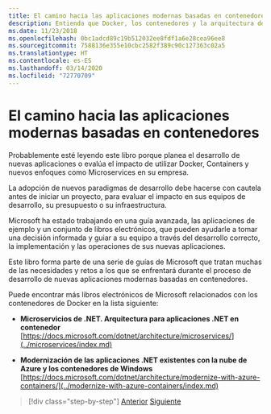 ```yaml
---
title: El camino hacia las aplicaciones modernas basadas en contenedores
description: Entienda que Docker, los contenedores y la arquitectura de microservicios no constituyen una solución única para todos. Aquí encontrará algunas referencias que le ayudarán a decidir.
ms.date: 11/23/2018
ms.openlocfilehash: 0bc1adcd89c19b512032ee8fdf1a6e28cea96ee8
ms.sourcegitcommit: 7588136e355e10cbc2582f389c90c127363c02a5
ms.translationtype: HT
ms.contentlocale: es-ES
ms.lasthandoff: 03/14/2020
ms.locfileid: "72770709"
---
```

# <a name="road-to-modern-applications-based-on-containers"></a>El camino hacia las aplicaciones modernas basadas en contenedores

Probablemente esté leyendo este libro porque planea el desarrollo de nuevas aplicaciones o evalúa el impacto de utilizar Docker, Containers y nuevos enfoques como Microservices en su empresa.

La adopción de nuevos paradigmas de desarrollo debe hacerse con cautela antes de iniciar un proyecto, para evaluar el impacto en sus equipos de desarrollo, su presupuesto o su infraestructura.

Microsoft ha estado trabajando en una guía avanzada, las aplicaciones de ejemplo y un conjunto de libros electrónicos, que pueden ayudarle a tomar una decisión informada y guiar a su equipo a través del desarrollo correcto, la implementación y las operaciones de sus nuevas aplicaciones.

Este libro forma parte de una serie de guías de Microsoft que tratan muchas de las necesidades y retos a los que se enfrentará durante el proceso de desarrollo de nuevas aplicaciones modernas basadas en contenedores.

Puede encontrar más libros electrónicos de Microsoft relacionados con los contenedores de Docker en la lista siguiente:

- **Microservicios de .NET. Arquitectura para aplicaciones .NET en contenedor** \
  [https://docs.microsoft.com/dotnet/architecture/microservices/](../microservices/index.md)

- **Modernización de las aplicaciones .NET existentes con la nube de Azure y los contenedores de Windows** \
  [https://docs.microsoft.com/dotnet/architecture/modernize-with-azure-containers/](../modernize-with-azure-containers/index.md)

>[!div class="step-by-step"]
>[Anterior](docker-containers-images-and-registries.md)
>[Siguiente](docker-application-lifecycle/index.md)
